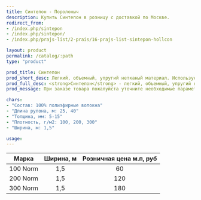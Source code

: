 ```yaml
---
title: Синтепон - Поролоныч
description: Купить Синтепон в розницу с доставкой по Москве.
redirect_from:
- /index.php/sintepon
- /index.php/sintepon/
- /index.php/prajs-list/2-prais/16-prajs-list-sintepon-hollcon

layout: product
permalink: /catalog/:path
type: "product"

prod_title: Синтепон
prod_short_desc: Легкий, объемный, упругий нетканый материал. Используется как наполнитель, утеплитель или в качестве фильтра.
prod_full_desc: <strong>Синтепон</strong> - легкий, объемный, упругий нетканый материал, в котором смесь полиэфирных волокон скрепляется клеевым (эмульсионным) или термическим способом. Преимущества синтепона заключаются в легкости, хороших теплозащитных свойствах и малом весе. Синтепон используется как утеплитель, фильтровальный материал.
prod_message: При заказе товара пожалуйста уточните необходимые параметры (марку и количество).

chars:
- "Состав: 100% полиэфирные волокна"
- "Длина рулона, м: 25, 40"
- "Толщина, мм: 5-15"
- "Плотность, г/м2: 100, 200, 300"
- "Ширина, м: 1,5"

usage:
---
```

| Марка | Ширина, м | Розничная цена м.п, руб |
|:--:|:--:|:--:|
|100 Norm|1,5|60|
|200 Norm|1,5|120|
|300 Norm|1,5|180|
